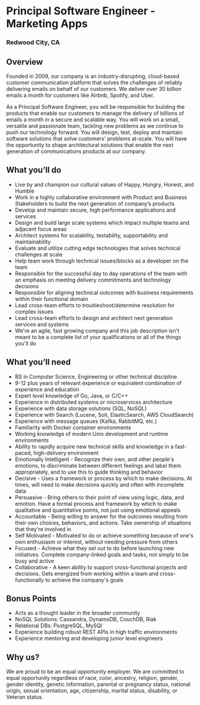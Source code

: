 # Principal Software Engineer - Marketing Apps
### Redwood City, CA

## Overview
Founded in 2009, our company is an industry-disrupting, cloud-based customer communication platform that solves the challenges of reliably delivering emails on behalf of our customers.  We deliver over 30 billion emails a month for customers like Airbnb, Spotify, and Uber.

As a Principal Software Engineer, you will be responsible for building the products that enable our customers to manage the delivery of billions of emails a month in a secure and scalable way.  You will work on a small, versatile and passionate team, tackling new problems as we continue to push our technology forward. You will design, test, deploy and maintain software solutions that solve customers’ problems at-scale. You will have the opportunity to shape architectural solutions that enable the next generation of communications products at our company.

## What you’ll do
+	Live by and champion our cultural values of Happy, Hungry, Honest, and Humble
+	Work in a highly collaborative environment with Product and Business Stakeholders to build the next generation of company’s products
+	Develop and maintain secure, high performance applications and services
+	Design and build large scale systems which impact multiple teams and adjacent focus areas
+	Architect systems for scalability, testability, supportability and maintainability
+	Evaluate and utilize cutting edge technologies that solves technical challenges at scale
+	Help team work through technical issues/blocks as a developer on the team
+	Responsible for the successful day to day operations of the team with an emphasis on meeting delivery commitments and technology decisions
+	Responsible for aligning technical outcomes with business requirements within their functional domain
+	Lead cross-team efforts to troubleshoot/determine resolution for complex issues
+	Lead cross-team efforts to design and architect next generation services and systems
+	We're an agile, fast growing company and this job description isn't meant to be a complete list of your qualifications or all of the things you'll do

## What you’ll need
+	BS in Computer Science, Engineering or other technical discipline
+	9-12 plus years of relevant experience or equivalent combination of experience and education
+	Expert level knowledge of Go, Java, or C/C++
+	Experience in distributed systems or microservices architecture
+	Experience with data storage solutions (SQL, NoSQL)
+	Experience with Search (Lucene, Solr, ElasticSearch, AWS CloudSearch)
+	Experience with message queues (Kafka, RabbitMQ, etc.)
+	Familiarity with Docker container environments
+	Working knowledge of modern Unix development and runtime environments
+	Ability to rapidly acquire new technical skills and knowledge in a fast-paced, high-delivery environment
+	Emotionally Intelligent - Recognize their own, and other people's emotions, to discriminate between different feelings and label them appropriately, and to use this to guide thinking and behavior
+	Decisive - Uses a framework or process by which to make decisions. At times, will need to make decisions quickly and often with incomplete data
+	Persuasive - Bring others to their point of view using logic, data, and emotion. Have a formal process and framework by which to make qualitative and quantitative points, not just using emotional appeals
+	Accountable - Being willing to answer for the outcomes resulting from their own choices, behaviors, and actions. Take ownership of situations that they're involved in
+	Self Motivated - Motivated to do or achieve something because of one's own enthusiasm or interest, without needing pressure from others
+	Focused - Achieve what they set out to do before launching new initiatives. Complete company-linked goals and tasks, not simply to be busy and active
+	Collaborative - A keen ability to support cross-functional projects and decisions. Gets energized from working within a team and cross-functionally to achieve the company's goals

## Bonus Points
+	Acts as a thought leader in the broader community
+	NoSQL Solutions: Cassandra, DynamoDB, CouchDB, Riak
+	Relational DBs: PostgreSQL, MySQl
+	Experience building robust REST APIs in high traffic environments
+	Experience mentoring and developing junior level engineers

## Why us?
We are proud to be an equal opportunity employer. We are committed to equal opportunity regardless of race, color, ancestry, religion, gender, gender identity, genetic information, parental or pregnancy status, national origin, sexual orientation, age, citizenship, marital status, disability, or Veteran status.
